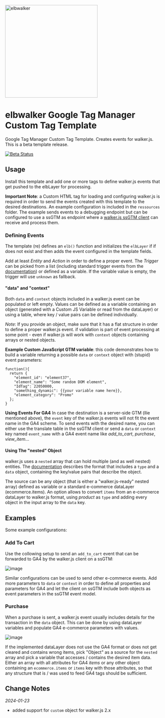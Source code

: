 <p align="left">
  <a href="https://elbwalker.com">
    <img title="elbwalker" src='https://www.elbwalker.com/elbwalker.png' width="300px"/>
  </a>
</p>

# elbwalker Google Tag Manager Custom Tag Template
Google Tag Manager Custom Tag Template. Creates events for walker.js. This is a beta template release. 

[![Beta Status](https://img.shields.io/badge/Status-Beta-yellow.svg)](https://shields.io/)

## Usage
Install this template and add one or more tags to define walker.js events that get pushed to the elbLayer for processing. 

**Important Note**: a Custom HTML tag for loading and configuring walker.js is required in order to send the events created with this template to the desired destinations. An example configuration is included in the `ressources` folder. The example sends events to a debugging endpoint but can be configured to use a ssGTM as endpoint where a [walker.js ssGTM client](https://github.com/elbwalker/sgtm-client-template) can receive and process them. 

### Defining Events
The template (re) defines an `elb()` function and initializes the `elbLayer` if if does not exist and then adds the event configured in the template fields. 

Add at least *Entity* and *Action* in order to define a proper event. The *Trigger* can be picked from a list (including standard trigger events from the [documentation](https://docs.elbwalker.com/tagging/available-triggers)) or defined as a variable. If the variable value is empty, the trigger will use `unknown` as fallback. 

#### "data" and "context"
Both `data` and `context` objects included in a walker.js event can be populated or left empty. Values can be defined as a variable containing an object (generated with a Custom JS Variable or read from the dataLayer) or using a table, where key / value pairs can be defined individually. 

*Note*: If you provide an object, make sure that it has a flat structure in order to define a proper walker.js event. if validation is part of event processing at some point - even if walker.js will work with `context` objects containing arrays or nested objects. 

**Example Custom JavaScript GTM variable**: this code demonstrates how to build a variable returning a possible `data` or `context` object with (stupid) event parameters: 

```
function(){
  return {
    "element_id": "element37",
    "element_name": "Some random DOM element",
    "IdTag": 22050000,
    "something_dynamic": {{your variable name here}},
    "element_category": "Promo"
  };
}
```

**Using Events For GA4**
In case the destination is a server-side GTM (llie mentioned above), the `event` key of the walker.js events will not fit the event name in the GA4 scheme. To send events with the desired name, you can either use the translate table in the ssGTM client or send a `data` or `context` key named `event_name` with a GA4 event name like *add_to_cart*, *purchase*, *view_item*...   

#### Using The "nested" Object
walker.js uses a `nested` array that can hold multiple (and as well nested) entities. The [documentation](https://docs.elbwalker.com/tagging/nested-entities) describes the format that includes a `type` and a `data` object, containing the key/value pairs that describe the object. 

The source can be any object (that is either a "walker.js-ready" nested array) defined as variable or a standard e-commerce dataLayer (ecommerce.items). An option allows to convert `items` from an e-commerce dataLayer to walker.js format, using *product* as `type` and adding every object in the input array to the `data` key. 

## Examples
Some example configurations: 

### Add To Cart
Use the collowing setup to send an `add_to_cart` event that can be forwarded to GA4 by the walker.js client on a ssGTM: 

![image](https://user-images.githubusercontent.com/15323700/205529071-b26f81f1-8efd-4fab-a15f-2bc85cd65703.png)

Similar configurations can be used to send other e-commerce events. Add more parameters to `data` or `context` in order to define all properties and parameters for GA4 and let the client on ssGTM include both objects as event parameters in the ssGTM event model. 

### Purchase
When a purchase is sent, a walker.js event usually includes details for the transaction in the `data` object. This can be done by using dataLayer variables and populate GA4 e-commerce parameters with values. 

![image](https://user-images.githubusercontent.com/15323700/205529691-a31f4a32-ef37-4e57-9eaa-9a5b48a85b30.png)

If the implemented dataLayer does not use the GA4 format or does not get cleared and contains wrong items, pick "Object" as a source for the `nested` array and pick a variable that accesses / contains the desired item data. Either an array with all attributes for GA4 *items* or any other object containing an `ecommerce.items` or `items` key with those attributes, so that any structure that is / was used to feed GA4 tags should be sufficient. 

## Change Notes
*2024-01-23*
- added support for `custom` object for walker.js 2.x